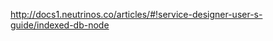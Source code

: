 <a href="http://docs1.neutrinos.co/articles/#!service-designer-user-s-guide/indexed-db-node" target="_blank">http://docs1.neutrinos.co/articles/#!service-designer-user-s-guide/indexed-db-node</a>
